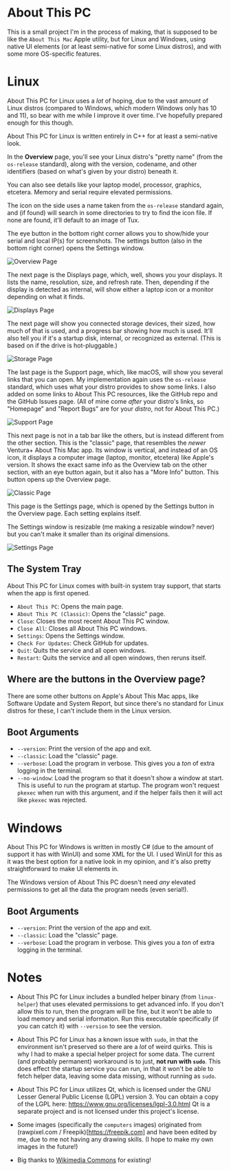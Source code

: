 # About This PC

This is a small project I'm in the process of making, that is supposed to be like the `About This Mac` Apple utility, but for Linux and Windows, using native UI elements (or at least semi-native for some Linux distros), and with some more OS-specific features.

# Linux

About This PC for Linux uses a *lot* of hoping, due to the vast amount of Linux distros (compared to Windows, which modern Windows only has 10 and 11), so bear with me while I improve it over time. I've hopefully prepared enough for this though.

About This PC for Linux is written entirely in C++ for at least a semi-native look.

In the **Overview** page, you'll see your Linux distro's "pretty name" (from the `os-release` standard), along with the version, codename, and other identifiers (based on what's given by your distro) beneath it.

You can also see details like your laptop model, processor, graphics, etcetera. Memory and serial require elevated permissions.

The icon on the side uses a name taken from the `os-release` standard again, and (if found) will search in some directories to try to find the icon file. If none are found, it'll default to an image of Tux.

The eye button in the bottom right corner allows you to show/hide your serial and local IP(s) for screenshots. The settings button (also in the bottom right corner) opens the Settings window.

![Overview Page](https://raw.githubusercontent.com/Calebh101/About-This-PC/master/Assets/screenshots/linux-page1.png)

The next page is the Displays page, which, well, shows you your displays. It lists the name, resolution, size, and refresh rate. Then, depending if the display is detected as internal, will show either a laptop icon or a monitor depending on what it finds.

![Displays Page](https://raw.githubusercontent.com/Calebh101/About-This-PC/master/Assets/screenshots/linux-page2.png)

The next page will show you connected storage devices, their sized, how much of that is used, and a progress bar showing how much is used. It'll also tell you if it's a startup disk, internal, or recognized as external. (This is based on if the drive is hot-pluggable.)

![Storage Page](https://raw.githubusercontent.com/Calebh101/About-This-PC/master/Assets/screenshots/linux-page3.png)

The last page is the Support page, which, like macOS, will show you several links that you can open. My implementation again uses the `os-release` standard, which uses what your distro provides to show some links. I also added on some links to About This PC resources, like the GitHub repo and the GitHub Issues page. (All of mine come *after* your distro's links, so "Homepage" and "Report Bugs" are for your *distro*, not for About This PC.)

![Support Page](https://raw.githubusercontent.com/Calebh101/About-This-PC/master/Assets/screenshots/linux-page4.png)

This next page is not in a tab bar like the others, but is instead different from the other section. This is the "classic" page, that resembles the *newer* Ventura+ About This Mac app. Its window is vertical, and instead of an OS icon, it displays a computer image (laptop, monitor, etcetera) like Apple's version. It shows the exact same info as the Overview tab on the other section, with an eye button again, but it also has a "More Info" button. This button opens up the Overview page.

![Classic Page](https://raw.githubusercontent.com/Calebh101/About-This-PC/master/Assets/screenshots/linux-classic.png)

This page is the Settings page, which is opened by the Settings button in the Overview page. Each setting explains itself.

The Settings window is resizable (me making a resizable window? never) but you can't make it smaller than its original dimensions.

![Settings Page](https://raw.githubusercontent.com/Calebh101/About-This-PC/master/Assets/screenshots/linux-settings.png)

## The System Tray

About This PC for Linux comes with built-in system tray support, that starts when the app is first opened.

- `About This PC`: Opens the main page.
- `About This PC (Classic)`: Opens the "classic" page.
- `Close`: Closes the most recent About This PC window.
- `Close All`: Closes all About This PC windows.
- `Settings`: Opens the Settings window.
- `Check For Updates`: Check GitHub for updates.
- `Quit`: Quits the service and all open windows.
- `Restart`: Quits the service and all open windows, then reruns itself.

## Where are the buttons in the Overview page?

There are some other buttons on Apple's About This Mac apps, like Software Update and System Report, but since there's no standard for Linux distros for these, I can't include them in the Linux version.

## Boot Arguments

- `--version`: Print the version of the app and exit.
- `--classic`: Load the "classic" page.
- `--verbose`: Load the program in verbose. This gives you a *ton* of extra logging in the terminal.
- `--no-window`: Load the program so that it doesn't show a window at start. This is useful to run the program at startup. The program won't request `pkexec` when run with this argument, and if the helper fails then it will act like `pkexec` was rejected.

# Windows

About This PC for Windows is written in mostly C# (due to the amount of support it has with WinUI) and some XML for the UI. I used WinUI for this as it was the best option for a native look in my opinion, and it's also pretty straightforward to make UI elements in.

The Windows version of About This PC doesn't need *any* elevated permissions to get all the data the program needs (even serial!).

## Boot Arguments

- `--version`: Print the version of the app and exit.
- `--classic`: Load the "classic" page.
- `--verbose`: Load the program in verbose. This gives you a *ton* of extra logging in the terminal.

# Notes

- About This PC for Linux includes a bundled helper binary (from `linux-helper`) that uses elevated permissions to get advanced info. If you don't allow this to run, then the program will be fine, but it won't be able to load memory and serial information. Run this executable specifically (if you can catch it) with `--version` to see the version.

- About This PC for Linux has a known issue with `sudo`, in that the environment isn't preserved so there are a *lot* of weird quirks. This is why I had to make a special helper project for some data. The current (and probably permanent) workaround is to just, **not run with `sudo`**. This does effect the startup service you can run, in that it won't be able to fetch helper data, leaving some data missing, without running as `sudo`.

- About This PC for Linux utilizes Qt, which is licensed under the GNU Lesser General Public License (LGPL) version 3.
You can obtain a copy of the LGPL here: https://www.gnu.org/licenses/lgpl-3.0.html
Qt is a separate project and is not licensed under this project's license.

- Some images (specifically the `computers` images) originated from (rawpixel.com / Freepik)[https://freepik.com] and have been edited by me, due to me not having any drawing skills. (I hope to make my own images in the future!)

- Big thanks to [Wikimedia Commons](https://commons.wikimedia.org/) for existing!
